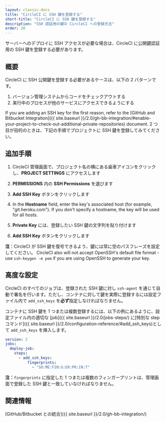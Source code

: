 ```yaml
---
layout: classic-docs
title: "CircleCI に SSH 鍵を登録する"
short-title: "CircleCI に SSH 鍵を登録する"
description: "SSH 認証用の鍵の CircleCI への登録方法"
order: 20
---
```

サーバーへのデプロイに SSH アクセスが必要な場合は、CircleCI に公開鍵認証用の SSH 鍵を登録する必要があります。

## 概要

CircleCI に SSH 公開鍵を登録する必要があるケースは、以下の 2 パターンです。

1. バージョン管理システムからコードをチェックアウトする
2. 実行中のプロセスが他のサービスにアクセスできるようにする

If you are adding an SSH key for the first reason, refer to the [GitHub and Bitbucket Integration]({{ site.baseurl }}/2.0/gh-bb-integration/#enable-your-project-to-check-out-additional-private-repositories) document. 2 つ目が目的のときは、下記の手順でプロジェクトに SSH 鍵を登録してみてください。

## 追加手順

1. CircleCI 管理画面で、プロジェクト名の横にある歯車アイコンをクリックし、**PROJECT SETTINGS** にアクセスします

2. **PERMISSIONS** 内の **SSH Permissions** を選びます

3. **Add SSH Key** ボタンをクリックします

4. In the **Hostname** field, enter the key's associated host (for example, "git.heroku.com"). If you don't specify a hostname, the key will be used for all hosts.

5. **Private Key** には、登録したい SSH 鍵の文字列を貼り付けます

6. **Add SSH Key** ボタンをクリックします

**注**：CircleCI が SSH 鍵を復号できるよう、鍵には常に空のパスフレーズを設定してください。 CircleCI also will not accept OpenSSH's default file format - use `ssh-keygen -m pem` if you are using OpenSSH to generate your key.

## 高度な設定

CircleCI のすべてのジョブは、登録された SSH 鍵に対し `ssh-agent` を通じて自動で署名を行います。ただし、コンテナに対して鍵を実際に登録するには設定ファイル内で `add_ssh_keys` を**必ず**指定しなければなりません。

コンテナに SSH 鍵を 1 つまたは複数登録するには、以下の例にあるように、設定ファイル内の適切な [job]({{ site.baseurl }}/2.0/jobs-steps/) に[特別な step コマンド]({{ site.baseurl }}/2.0/configuration-reference/#add_ssh_keys)として `add_ssh_keys` を挿入します。

```yaml
version: 2
jobs:
  deploy-job:
    steps:
      - add_ssh_keys:
          fingerprints:
            - "SO:ME:FIN:G:ER:PR:IN:T"
```

**注：**` fingerprints ` に指定した 1 つまたは複数のフィンガープリントは、管理画面で登録した SSH 鍵と一致していなければなりません。

## 関連情報

[GitHub/Bitbucket との統合]({{ site.baseurl }}/2.0/gh-bb-integration/)